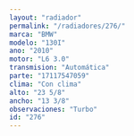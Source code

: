 ```yaml
---
layout: "radiador"
permalink: "/radiadores/276/"
marca: "BMW"
modelo: "130I"
ano: "2010"
motor: "L6 3.0"
transmision: "Automática"
parte: "17117547059"
clima: "Con clima"
alto: "23 5/8"
ancho: "13 3/8"
observaciones: "Turbo"
id: "276"
---
```


